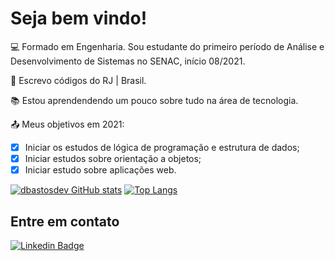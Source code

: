 # Seja bem vindo!

:computer:  Formado em Engenharia. Sou estudante do primeiro período de Análise e Desenvolvimento de Sistemas no SENAC, início 08/2021. 

:house_with_garden:  Escrevo códigos do RJ | Brasil.

:books:  Estou aprendendendo um pouco sobre tudo na área de tecnologia.

:outbox_tray:  Meus objetivos em 2021: 
- [x] Iniciar os estudos de lógica de programação e estrutura de dados; 
- [x] Iniciar estudos sobre orientação a objetos; 
- [x] Iniciar estudo sobre aplicações web.

 [![dbastosdev GitHub stats](https://github-readme-stats.vercel.app/api?username=dbastosdev)](https://github.com/dbastosdev/github-readme-stats)
 [![Top Langs](https://github-readme-stats.vercel.app/api/top-langs/?username=dbastosdev&layout=compact)](https://github.com/dbastosdev/github-readme-stats)

## Entre em contato

[![Linkedin Badge](https://img.shields.io/badge/-LinkedIn-blue?style=flat-square&logo=Linkedin&logoColor=white&link=https://www.linkedin.com/in/douglas-b-5a7413219/)]( https://www.linkedin.com/in/douglas-b-5a7413219/)

